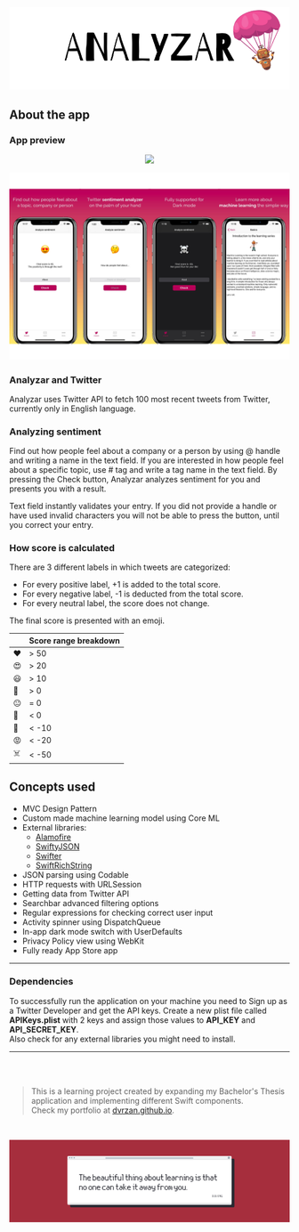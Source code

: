 ![Front Banner](Documentation/FrontBanner.png)

## About the app

### App preview

<p align="center">
  <img src="Documentation/preview.gif">
</p>

<p align="center">
<img src="Documentation/screenshots.png">
</p>

### Analyzar and Twitter

Analyzar uses Twitter API to fetch 100 most recent tweets from Twitter, currently only in English language.

### Analyzing sentiment

Find out how people feel about a company or a person by using @ handle and writing a name in the text field.
If you are interested in how people feel about a specific topic, use # tag and write a tag name in the text field.
By pressing the Check button, Analyzar analyzes sentiment for you and presents you with a result.

Text field instantly validates your entry. If you did not provide a handle or have used invalid characters you will not be able to press the button, until you correct your entry.

### How score is calculated

There are 3 different labels in which tweets are categorized:

* For every positive label, +1 is added to the total score.
* For every negative label, -1 is deducted from the total score.
* For every neutral label, the score does not change.

The final score is presented with an emoji.

|      | Score range breakdown     |
|---    |---   |
| ❤️     | > 50     |
| 😍     | > 20     |
| 😃     | > 10     |
| 🙂     | > 0      |
| 😐     | = 0      |
| 🙁     | < 0      |
| 😤     | < -10    |
| 😡     | < -20    |
| ☠️     | < -50    |


## Concepts used

* MVC Design Pattern
* Custom made machine learning model using Core ML
* External libraries:
    * [Alamofire](https://github.com/Alamofire/Alamofire)
    * [SwiftyJSON](https://github.com/SwiftyJSON/SwiftyJSON)
    * [Swifter](https://github.com/mattdonnelly/Swifter)
    * [SwiftRichString](https://github.com/malcommac/SwiftRichString)
* JSON parsing using Codable
* HTTP requests with URLSession
* Getting data from Twitter API
* Searchbar advanced filtering options
* Regular expressions for checking correct user input
* Activity spinner using DispatchQueue
* In-app dark mode switch with UserDefaults
* Privacy Policy view using WebKit
* Fully ready App Store app

---

### Dependencies

To successfully run the application on your machine you need to Sign up as a Twitter Developer and get the API keys.
Create a new plist file called **APIKeys.plist** with 2 keys and assign those values to **API_KEY** and **API_SECRET_KEY**.   
Also check for any external libraries you might need to install.   

---

<br />
<br />

>This is a learning project created by expanding my Bachelor's Thesis application and implementing different Swift components.</br>
>Check my portfolio at [dvrzan.github.io](https://dvrzan.github.io).

<br />
   
![End Banner](Documentation/EndBanner.png)
